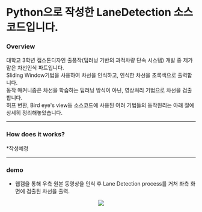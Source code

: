 # Python으로 작성한 LaneDetection 소스코드입니다. <br>
### Overview
대학교 3학년 캡스톤디자인 출품작(딥러닝 기반의 과적차량 단속 시스템) 개발 중 제가 맡은 차선인식 파트입니다.<br>
Sliding Window기법을 사용하여 차선을 인식하고, 인식한 차선을 초록색으로 출력합니다.<br>
동작 매커니즘은 차선을 학습하는 딥러닝 방식이 아닌, 영상처리 기법으로 차선을 검출합니다.<br>
허프 변환, Bird eye's view등 소스코드에 사용된 여러 기법들의 동작원리는 아래 절에 상세히 정리해놓았습니다. <br>

------------------------------------------------------------------------------------------

### How does it works?

*작성예정 <br>

------------------------------------------------------------------------------------------
### demo <br>
* 웹캠을 통해 우측 원본 동영상을 인식 후 Lane Detection process를 거쳐 좌측 화면에 검출된 차선을 출력.
<p align="center">
  <img src="https://github.com/chadongmin/LaneDetection/assets/40655807/cf80eca1-8cf3-4b77-8d1b-ddfb43ac552d">
</p>


